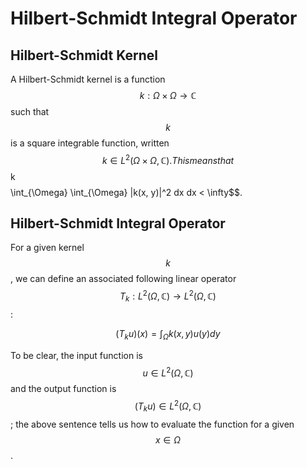 # Hilbert-Schmidt Integral Operator 

## Hilbert-Schmidt Kernel

A Hilbert-Schmidt kernel is a function $$k: \Omega \times \Omega \rightarrow \mathbb{C}$$ 
such that $$k$$ is a square integrable function, written $$k \in L^2(\Omega \times \Omega, \mathbb{C}).
This means that $$k $$ $$\int_{\Omega} \int_{\Omega} |k(x, y)|^2 dx dx < \infty$$.


## Hilbert-Schmidt Integral Operator

For a given kernel $$k$$, we can define an associated following linear operator $$T_k: L^2(\Omega, \mathbb{C}) 
\rightarrow L^2(\Omega, \mathbb{C})$$:

$$(T_k u)(x) = \int_{\Omega} k(x, y) u(y) dy$$

To be clear, the input function is $$u \in L^2(\Omega, \mathbb{C})$$ and the output function is
$$(T_k u) \in L^2(\Omega, \mathbb{C})$$; the above sentence tells us how to evaluate the function 
for a given $$x \in \Omega$$.


